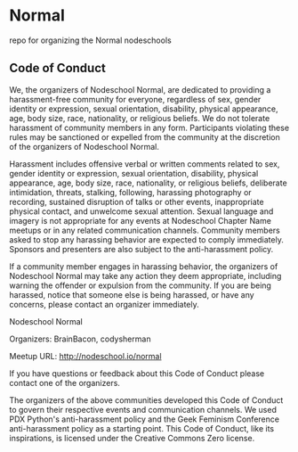 # Normal
repo for organizing the Normal nodeschools

## Code of Conduct
We, the organizers of Nodeschool Normal, are dedicated to providing a harassment-free community for everyone, regardless of sex, gender identity or expression, sexual orientation, disability, physical appearance, age, body size, race, nationality, or religious beliefs. We do not tolerate harassment of community members in any form. Participants violating these rules may be sanctioned or expelled from the community at the discretion of the organizers of Nodeschool Normal.

Harassment includes offensive verbal or written comments related to sex, gender identity or expression, sexual orientation, disability, physical appearance, age, body size, race, nationality, or religious beliefs, deliberate intimidation, threats, stalking, following, harassing photography or recording, sustained disruption of talks or other events, inappropriate physical contact, and unwelcome sexual attention. Sexual language and imagery is not appropriate for any events at Nodeschool Chapter Name meetups or in any related communication channels. Community members asked to stop any harassing behavior are expected to comply immediately. Sponsors and presenters are also subject to the anti-harassment policy.

If a community member engages in harassing behavior, the organizers of Nodeschool Normal may take any action they deem appropriate, including warning the offender or expulsion from the community. If you are being harassed, notice that someone else is being harassed, or have any concerns, please contact an organizer immediately.

Nodeschool Normal

Organizers: BrainBacon, codysherman

Meetup URL: http://nodeschool.io/normal

If you have questions or feedback about this Code of Conduct please contact one of the organizers.

The organizers of the above communities developed this Code of Conduct to govern their respective events and communication channels. We used PDX Python's anti-harassment policy and the Geek Feminism Conference anti-harassment policy as a starting point. This Code of Conduct, like its inspirations, is licensed under the Creative Commons Zero license.
